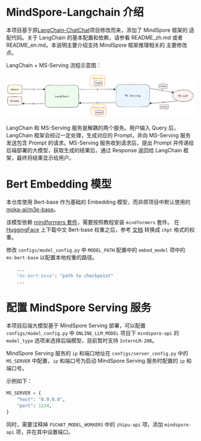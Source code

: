 # MindSpore-Langchain 介绍

本项目基于原[LangChain-ChatChat](https://github.com/chatchat-space/Langchain-Chatchat)项目修改而来，添加了 MindSpore 框架的
适配代码。关于 LangChain 的基本配置和依赖，请参看 README_zh.md 或者 README_en.md。本说明主要介绍支持 MindSpore 框架推理相关的
主要修改点。

LangChain + MS-Serving 流程示意图：

![langchain+ms流程](img/langchain+ms-serving.png)

LangChain 和 MS-Serving 服务是解耦的两个服务。用户输入 Query 后，LangChain 框架会经过一定处理，生成对应的 Prompt，并向 MS-Serving
服务发送包含 Prompt 的请求。MS-Serving 服务收到请求后，提出 Prompt 并传递给后端部署的大模型，获取生成的结果后，通过 Response 返回给
LangChain 框架，最终将结果显示给用户。

# Bert Embedding 模型

本仓库使用 Bert-base 作为基础的 Embedding 模型，而非原项目中默认使用的 [moka-ai/m3e-base](https://huggingface.co/moka-ai/m3e-base)。


该模型依赖 [mindformers 套件](https://gitee.com/mindspore/mindformers)，需要按照教程安装 `mindformers` 套件。
在 [HuggingFace](https://huggingface.co/bert-base-chinese) 上下载中文 Bert-base 权重之后，参考
[文档](https://gitee.com/mindspore/mindformers/blob/dev/docs/model_cards/bert.md) 转换成 `ckpt` 格式的权重。

修改 `configs/model_config.py` 中 `MODEL_PATH` 配置中的 `embed_model` 项中的 `ms-bert-base` 以配置本地权重的路径。

```python
    ...
    "ms-bert-base": "path to checkpoint"
    ...
```

# 配置 MindSpore Serving 服务

本项目后端大模型基于 MindSpore Serving 部署，可以配置 `configs/model_config.py` 中 `ONLINE_LLM_MODEL` 项目下 `mindspore-api`
的 `model_type` 选项来选择后端模型，目前暂时支持 `InternLM-20B`。

MindSpore Serving 服务的 `ip` 和端口地址在 `configs/server_config.py` 中的 `MS_SERVER` 中配置，`ip` 和端口号为启动 MindSpore
Serving 服务时配置的 `ip` 和端口号。

示例如下：

```python
MS_SERVER = {
    "host": "0.0.0.0",
    "port": 1234,
}
```

同时，需要注释掉 `FSCHAT_MODEL_WORKERS` 中的 `zhipu-api` 项，添加 `mindspore-api` 项，并在其中设置端口。
